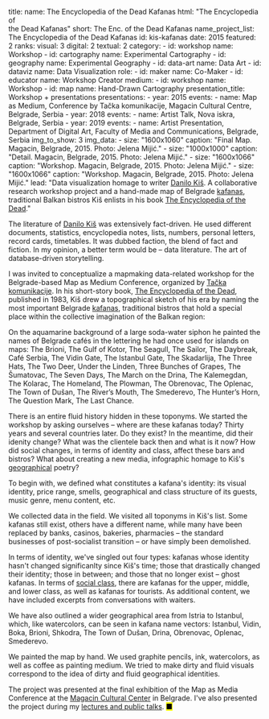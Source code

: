 title: 
    name: The Encyclopedia of the Dead Kafanas
    html: "The Encyclopedia of<br>the Dead Kafanas"
    short: The Enc. of the Dead Kafanas
    name_project_list: The Encyclopedia of the Dead Kafanas
id: kis-kafanas
date: 2015
featured: 2
ranks:
    visual: 3
    digital: 2
    textual: 2
category: 
    - id: workshop
      name: Workshop
    - id: cartography
      name: Experimental Cartography
    - id: geography
      name: Experimental Geography
    - id: data-art
      name: Data Art
    - id: dataviz
      name: Data Visualization
role:
    - id: maker
      name: Co-Maker
    - id: educator
      name: Workshop Creator
medium:
    - id: workshop
      name: Workshop
    - id: map
      name: Hand-Drawn Cartography
presentation_title: Workshop + presentations
presentations:
    - year: 2015
      events:
        - name: <span class='italic-style'>Map as Medium</span>, Conference by Tačka komunikacije, Magacin Cultural Centre, Belgrade, Serbia
    - year: 2018
      events:
        - name: <span class='italic-style'>Artist Talk</span>, Nova iskra, Belgrade, Serbia
    - year: 2019
      events:
        - name: <span class='italic-style'>Artist Presentation</span>, Department of Digital Art, Faculty of Media and Communications, Belgrade, Serbia
img_to_show: 3
img_data:
    - size: "1600x1060"
      caption: "Final Map. Magacin, Belgrade, 2015. Photo: Jelena Mijić."
    - size: "1000x1000"
      caption: "Detail. Magacin, Belgrade, 2015. Photo: Jelena Mijić."
    - size: "1600x1066"
      caption: "Workshop. Magacin, Belgrade, 2015. Photo: Jelena Mijić."
    - size: "1600x1066"
      caption: "Workshop. Magacin, Belgrade, 2015. Photo: Jelena Mijić."
lead: "Data visualization homage to writer <a href='https://en.wikipedia.org/wiki/Danilo_Ki%C5%A1' target='_blank'>Danilo Kiš</a>. A collaborative research workshop project and a hand-made map of Belgrade <a href='https://en.wikipedia.org/wiki/Kafana' target='_blank'>kafanas</a>, traditional Balkan bistros Kiš enlists in his book <a href='https://memoryoftheworld.org/#/book/cd543663-9929-4b5a-8732-3a06ba6a9ae0' target='_blank'><span class='italic-style'>The Encyclopedia of the Dead</span></a>."

The literature of <a href='https://en.wikipedia.org/wiki/Danilo_Ki%C5%A1' target='_blank'>Danilo Kiš</a> was extensively fact-driven. He used different documents, statistics, encyclopedia notes, lists, numbers, personal letters, record cards, timetables. It was dubbed <span class='italic-style'>faction</span>, the blend of fact and fiction. In my opinion, a better term would be – <span class='italic-style'>data literature</span>. The art of database-driven storytelling.   

I was invited to conceptualize a mapmaking data-related workshop for the Belgrade-based <span class='italic-style'>Map as Medium</span> Conference, organized by <a href='http://tackakomunikacije.org/' target='_blank'>Tačka komunikacije</a>. In his short-story book, <a href='https://memoryoftheworld.org/#/book/cd543663-9929-4b5a-8732-3a06ba6a9ae0' target='_blank'><span class='italic-style'>The Encyclopedia of the Dead</span></a>, published in 1983, Kiš drew a <span class='italic-style'>topographical sketch</span> of his era by naming the most important Belgrade <a href='https://en.wikipedia.org/wiki/Kafana' target='_blank'>kafanas</a>, traditional bistros that hold a special place within the collective imagination of the Balkan region:

<div class='quoted-text padding-right-fixed tiny-quote-style'><p>On the aquamarine background of a large soda-water siphon he painted the names of Belgrade cafés in the lettering he had once used for islands on maps: The Brioni, The Gulf of Kotor, The Seagull, The Sailor, The Daybreak, Café Serbia, The Vidin Gate, The Istanbul Gate, The Skadarlija, The Three Hats, The Two Deer, Under the Linden, Three Bunches of Grapes, The Šumatovac, The Seven Days, The March on the Drina, The Kalemegdan, The Kolarac, The Homeland, The Plowman, The Obrenovac, The Oplenac, The Town of Dušan, The River’s Mouth, The Smederevo, The Hunter’s Horn, The Question Mark, The Last Chance.</p></div>
 
There is an entire fluid history hidden in these toponyms. We started the workshop by asking ourselves – where are these kafanas today? Thirty years and several countries later. Do they exist? In the meantime, did their idenity change? What was the clientele back then and what is it now? How did social changes, in terms of identity and class, affect these bars and bistros? What about creating a new media, infographic homage to Kiš's <a href='/work/projects/category/geography'>geographical</a> poetry?

To begin with, we defined what constitutes a kafana's identity: 
its visual identity, price range, smells, geographical and class structure of its guests, music genre, menu content, etc.

We collected data in the field. We visited all toponyms in Kiš's list. Some kafanas still exist, others have a different name, while many have been replaced by banks, casinos, bakeries, pharmacies – the standard businesses of post-socialist transition – or have simply been demolished.

In terms of identity, we've singled out four types: kafanas whose identity hasn't changed significanlty since Kiš's time; those that drastically changed their identity; those in between; and those that no longer exist – <span class='italic-style'>ghost kafanas</span>. In terms of <a href='https://en.wikipedia.org/wiki/Social_class' target='_blank'>social class</a>, there are kafanas for the upper, middle, and lower class, as well as kafanas for tourists. As additional content, we have included excerpts from conversations with waiters.

We have also outlined a wider geographical area from Istria to Istanbul, which, like watercolors, can be seen in kafana name vectors: Istanbul, Vidin, Boka, Brioni, Shkodra, The Town of Dušan, Drina, Obrenovac, Oplenac, Smederevo.

We painted the map by hand. We used graphite pencils, ink, watercolors, as well as coffee as painting medium. We tried to make dirty and fluid visuals correspond to the idea of dirty and fluid geographical identities.

The project was presented at the final exhibition of the <span class='italic-style'>Map as Media</span> Conference at the <a href='https://kcmagacin.org/' target='_blank'>Magacin Cultural Center</a> in Belgrade. I've also presented the project during my <a href='/work/speaking'>lectures and public talks</a>. <mark>&#9632;</mark>